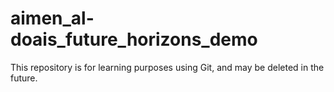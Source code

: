 # aimen_al-doais_future_horizons_demo
This repository is for learning purposes using Git, and may be deleted in the future.
